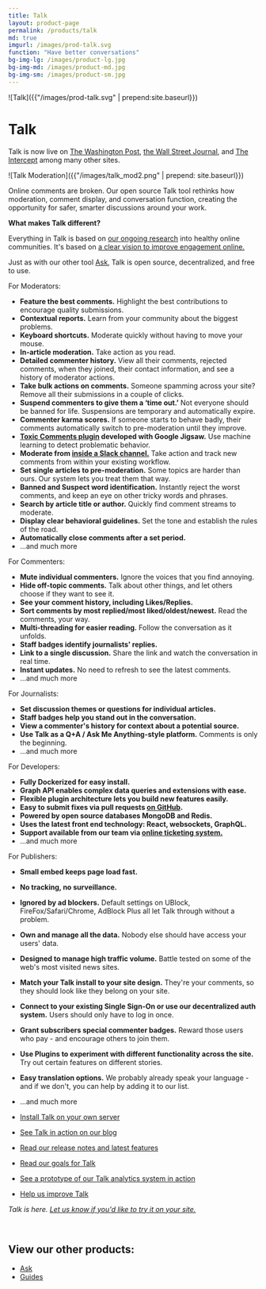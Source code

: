 ```yaml
---
title: Talk
layout: product-page
permalink: /products/talk
md: true
imgurl: /images/prod-talk.svg
function: "Have better conversations"
bg-img-lg: /images/product-lg.jpg
bg-img-md: /images/product-md.jpg
bg-img-sm: /images/product-sm.jpg
---
```


![Talk]({{"/images/prod-talk.svg" | prepend:site.baseurl}})

# Talk 

Talk is now live on [The Washington Post](https://www.washingtonpost.com/pr/wp/2017/09/06/the-washington-post-launches-talk-commenting-platform/), [the Wall Street Journal](https://www.wsj.com/articles/a-wsj-commenting-experiment-1510164431), and [The Intercept](https://theintercept.com/2017/12/18/comments-coral-project/) among many other sites.

![Talk Moderation]({{"/images/talk_mod2.png" | prepend: site.baseurl}})


Online comments are broken. Our open source Talk tool rethinks how moderation, comment display, and conversation function, creating the opportunity for safer, smarter discussions around your work.


**What makes Talk different?**

Everything in Talk is based on [our ongoing research](https://coralproject.net/research.html) into healthy online communities. It's based on [a clear vision to improve engagement online.](https://blog.coralproject.net/our-goals-for-talk/)

Just as with our other tool [Ask](https://coralproject.net/products/ask.html), Talk is open source, decentralized, and free to use.

For Moderators:

* **Feature the best comments.** Highlight the best contributions to encourage quality submissions.
* **Contextual reports.** Learn from your community about the biggest problems.
* **Keyboard shortcuts.** Moderate quickly without having to move your mouse.
* **In-article moderation.** Take action as you read.
* **Detailed commenter history.** View all their comments, rejected comments, when they joined, their contact information, and see a history of moderator actions. 
* **Take bulk actions on comments.** Someone spamming across your site? Remove all their submissions in a couple of clicks.
* **Suspend commenters to give them a ‘time out.’** Not everyone should be banned for life. Suspensions are temporary and automatically expire.
* **Commenter karma scores.** If someone starts to behave badly, their comments automatically switch to pre-moderation until they improve.
* **[Toxic Comments plugin](https://blog.coralproject.net/toxic-avenging/) developed with Google Jigsaw.** Use machine learning to detect problematic behavior.
* **Moderate from [inside a Slack channel.](https://blog.coralproject.net/slacking-on/)** Take action and track new comments from within your existing workflow.
* **Set single articles to pre-moderation.** Some topics are harder than ours. Our system lets you treat them that way.
* **Banned and Suspect word identification.** Instantly reject the worst comments, and keep an eye on other tricky words and phrases.
* **Search by article title or author.** Quickly find comment streams to moderate.
* **Display clear behavioral guidelines.** Set the tone and establish the rules of the road.
* **Automatically close comments after a set period.** 
* …and much more

For Commenters:

* **Mute individual commenters.** Ignore the voices that you find annoying.
* **Hide off-topic comments.** Talk about other things, and let others choose if they want to see it.
* **See your comment history, including Likes/Replies.** 
* **Sort comments by most replied/most liked/oldest/newest.** Read the comments, your way.
* **Multi-threading for easier reading.** Follow the conversation as it unfolds.
* **Staff badges identify journalists' replies.**
* **Link to a single discussion.** Share the link and watch the conversation in real time.
* **Instant updates.** No need to refresh to see the latest comments.
* …and much more


For Journalists:

* **Set discussion themes or questions for individual articles.** 
* **Staff badges help you stand out in the conversation.**
* **View a commenter's history for context about a potential source.** 
* **Use Talk as a Q+A / Ask Me Anything-style platform.** Comments is only the beginning.
* …and much more

For Developers:

* **Fully Dockerized for easy install.**
* **Graph API enables complex data queries and extensions with ease.**
* **Flexible plugin architecture lets you build new features easily.**
* **Easy to submit fixes via pull requests [on GitHub](https://github.com/coralproject/).**
* **Powered by open source databases MongoDB and Redis.**
* **Uses the latest front end technology: React, websockets, GraphQL.**
* **Support available from our team via [online ticketing system.](https://support.coralproject.net/hc/en-us/requests/new)** 
* …and much more

For Publishers:

* **Small embed keeps page load fast.**
* **No tracking, no surveillance.** 
* **Ignored by ad blockers.** Default settings on UBlock, FireFox/Safari/Chrome, AdBlock Plus all let Talk through without a problem.
* **Own and manage all the data.** Nobody else should have access your users' data. 
* **Designed to manage high traffic volume.** Battle tested on some of the web's most visited news sites.
* **Match your Talk install to your site design.** They're your comments, so they should look like they belong on your site.
* **Connect to your existing Single Sign-On or use our decentralized auth system.** Users should only have to log in once.
* **Grant subscribers special commenter badges.** Reward those users who pay - and encourage others to join them.
* **Use Plugins to experiment with different functionality across the site.** Try out certain features on different stories.
* **Easy translation options.** We probably already speak your language - and if we don't, you can help by adding it to our list. 
* …and much more
 

* [Install Talk on your own server](https://coralproject.github.io/talk/index.html)
* [See Talk in action on our blog](https://blog.coralproject.net/the-empty-box/)
* [Read our release notes and latest features](https://github.com/coralproject/talk/releases)
* [Read our goals for Talk](https://blog.coralproject.net/our-goals-for-talk/)
* [See a prototype of our Talk analytics system in action](https://youtu.be/pP7Rr12j4QY?t=21m30s)
* [Help us improve Talk](/contribute.html#help-us-improve-talk)

*Talk is here. [Let us know if you'd like to try it on your site.](https://coralproject.net/contact.html)*

&nbsp; 
&nbsp; 


## View our other products:
* [Ask](/products/ask.html)
* [Guides](/products/guides.html)
